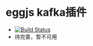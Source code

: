 # eggjs kafka插件

- [![Build Status](https://travis-ci.org/ntfs32/egg-kafka.svg?branch=master)](https://travis-ci.org/ntfs32/egg-kafka)
- 待完善，暂不可用
